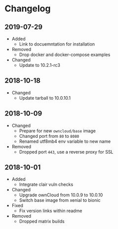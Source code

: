 # Changelog

## 2019-07-29

* Added
  * Link to docuemntation for installation
* Removed
  * Drop docker and docker-compose examples
* Changed
  * Update to 10.2.1-rc3

## 2018-10-18

* Changed
  * Update tarball to 10.0.10.1

## 2018-10-09

* Changed
  * Prepare for new `owncloud/base` image
  * Changed port from `80` to `8080`
  * Renamed utf8mb4 env variable to new name
* Removed
  * Dropped port `443`, use a reverse proxy for SSL

## 2018-10-01

* Added
  * Integrate clair vuln checks
* Changed
  * Upgrade ownCloud from 10.0.9 to 10.0.10
  * Switch base image from xenial to bionic
* Fixed
  * Fix version links within readme
* Removed
  * Dropped matrix builds
